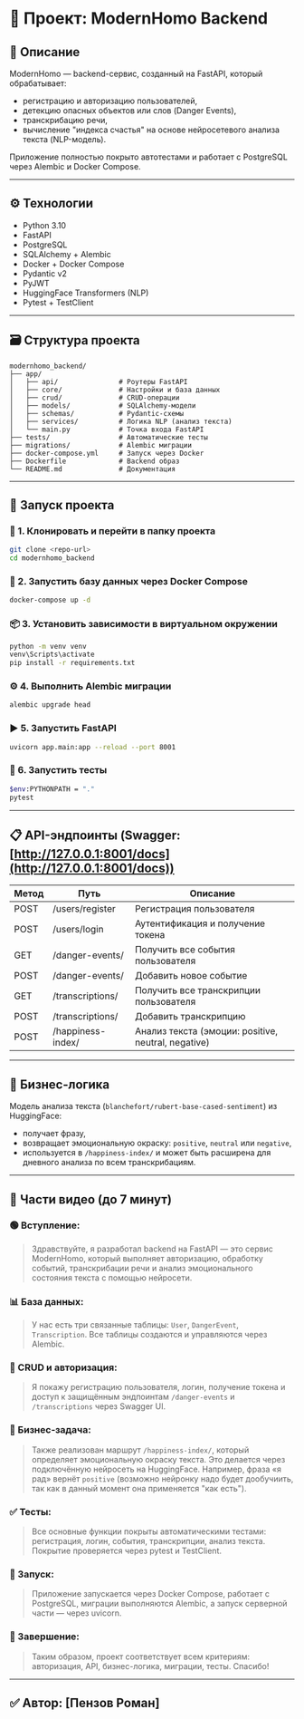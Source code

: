 # 📘 Проект: ModernHomo Backend

## 🧠 Описание

ModernHomo — backend-сервис, созданный на FastAPI, который обрабатывает:

* регистрацию и авторизацию пользователей,
* детекцию опасных объектов или слов (Danger Events),
* транскрибацию речи,
* вычисление "индекса счастья" на основе нейросетевого анализа текста (NLP-модель).

Приложение полностью покрыто автотестами и работает с PostgreSQL через Alembic и Docker Compose.

---

## ⚙️ Технологии

* Python 3.10
* FastAPI
* PostgreSQL
* SQLAlchemy + Alembic
* Docker + Docker Compose
* Pydantic v2
* PyJWT
* HuggingFace Transformers (NLP)
* Pytest + TestClient

---

## 🗃️ Структура проекта

```
modernhomo_backend/
├── app/
│   ├── api/               # Роутеры FastAPI
│   ├── core/              # Настройки и база данных
│   ├── crud/              # CRUD-операции
│   ├── models/            # SQLAlchemy-модели
│   ├── schemas/           # Pydantic-схемы
│   ├── services/          # Логика NLP (анализ текста)
│   └── main.py            # Точка входа FastAPI
├── tests/                 # Автоматические тесты
├── migrations/            # Alembic миграции
├── docker-compose.yml     # Запуск через Docker
├── Dockerfile             # Backend образ
└── README.md              # Документация
```

---

## 🚀 Запуск проекта

### 🔧 1. Клонировать и перейти в папку проекта

```bash
git clone <repo-url>
cd modernhomo_backend
```

### 🐳 2. Запустить базу данных через Docker Compose

```bash
docker-compose up -d
```

### 📦 3. Установить зависимости в виртуальном окружении

```bash
python -m venv venv
venv\Scripts\activate
pip install -r requirements.txt
```

### ⚙️ 4. Выполнить Alembic миграции

```bash
alembic upgrade head
```

### ▶️ 5. Запустить FastAPI

```bash
uvicorn app.main:app --reload --port 8001
```

### 🧪 6. Запустить тесты

```bash
$env:PYTHONPATH = "."
pytest
```

---

## 📋 API-эндпоинты (Swagger: [http://127.0.0.1:8001/docs](http://127.0.0.1:8001/docs))

| Метод | Путь              | Описание                                            |
| ----- | ----------------- | --------------------------------------------------- |
| POST  | /users/register   | Регистрация пользователя                            |
| POST  | /users/login      | Аутентификация и получение токена                   |
| GET   | /danger-events/   | Получить все события пользователя                   |
| POST  | /danger-events/   | Добавить новое событие                              |
| GET   | /transcriptions/  | Получить все транскрипции пользователя              |
| POST  | /transcriptions/  | Добавить транскрипцию                               |
| POST  | /happiness-index/ | Анализ текста (эмоции: positive, neutral, negative) |

---

## 🤖 Бизнес-логика

Модель анализа текста (`blanchefort/rubert-base-cased-sentiment`) из HuggingFace:

* получает фразу,
* возвращает эмоциональную окраску: `positive`, `neutral` или `negative`,
* используется в `/happiness-index/` и может быть расширена для дневного анализа по всем транскрибациям.

---

## 🎥 Части видео (до 7 минут)

### 🟢 Вступление:

> Здравствуйте, я разработал backend на FastAPI — это сервис ModernHomo, который выполняет авторизацию, обработку событий, транскрибации речи и анализ эмоционального состояния текста с помощью нейросети.

### 📊 База данных:

> У нас есть три связанные таблицы: `User`, `DangerEvent`, `Transcription`. Все таблицы создаются и управляются через Alembic.

### 🧪 CRUD и авторизация:

> Я покажу регистрацию пользователя, логин, получение токена и доступ к защищённым эндпоинтам `/danger-events` и `/transcriptions` через Swagger UI.

### 🧠 Бизнес-задача:

> Также реализован маршрут `/happiness-index/`, который определяет эмоциональную окраску текста. Это делается через подключённую нейросеть на HuggingFace. Например, фраза «я рад» вернёт `positive` (возможно нейронку надо будет дообучиить, так как в данный момент она применяется "как есть").

### ✅ Тесты:

> Все основные функции покрыты автоматическими тестами: регистрация, логин, события, транскрипции, анализ текста. Покрытие проверяется через pytest и TestClient.

### 🐳 Запуск:

> Приложение запускается через Docker Compose, работает с PostgreSQL, миграции выполняются Alembic, а запуск серверной части — через uvicorn.

### 🎯 Завершение:

> Таким образом, проект соответствует всем критериям: авторизация, API, бизнес-логика, миграции, тесты. Спасибо!

---

## ✅ Автор: \[Пензов Роман]
